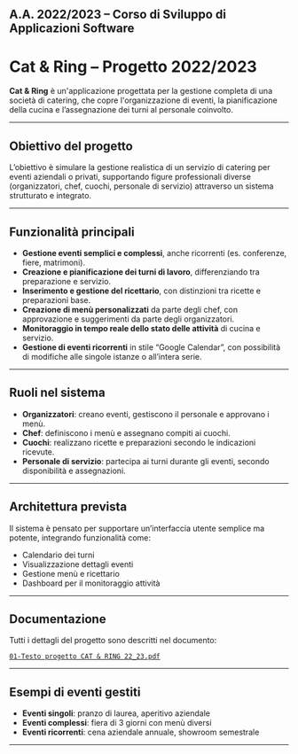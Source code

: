 ## A.A. 2022/2023 – Corso di Sviluppo di Applicazioni Software  
# Cat & Ring – Progetto 2022/2023

**Cat & Ring** è un'applicazione progettata per la gestione completa di una società di catering, che copre l'organizzazione di eventi, la pianificazione della cucina e l’assegnazione dei turni al personale coinvolto.

---

## Obiettivo del progetto

L’obiettivo è simulare la gestione realistica di un servizio di catering per eventi aziendali o privati, supportando figure professionali diverse (organizzatori, chef, cuochi, personale di servizio) attraverso un sistema strutturato e integrato.

---

## Funzionalità principali

- **Gestione eventi semplici e complessi**, anche ricorrenti (es. conferenze, fiere, matrimoni).
- **Creazione e pianificazione dei turni di lavoro**, differenziando tra preparazione e servizio.
- **Inserimento e gestione del ricettario**, con distinzioni tra ricette e preparazioni base.
- **Creazione di menù personalizzati** da parte degli chef, con approvazione e suggerimenti da parte degli organizzatori.
- **Monitoraggio in tempo reale dello stato delle attività** di cucina e servizio.
- **Gestione di eventi ricorrenti** in stile “Google Calendar”, con possibilità di modifiche alle singole istanze o all’intera serie.

---

## Ruoli nel sistema

- **Organizzatori**: creano eventi, gestiscono il personale e approvano i menù.
- **Chef**: definiscono i menù e assegnano compiti ai cuochi.
- **Cuochi**: realizzano ricette e preparazioni secondo le indicazioni ricevute.
- **Personale di servizio**: partecipa ai turni durante gli eventi, secondo disponibilità e assegnazioni.

---

## Architettura prevista

Il sistema è pensato per supportare un’interfaccia utente semplice ma potente, integrando funzionalità come:

- Calendario dei turni
- Visualizzazione dettagli eventi
- Gestione menù e ricettario
- Dashboard per il monitoraggio attività

---

## Documentazione

Tutti i dettagli del progetto sono descritti nel documento:

[`01-Testo progetto CAT & RING 22_23.pdf`](./01-Testo%20progetto%20CAT%20&%20RING%2022_23.pdf)

---

## Esempi di eventi gestiti

- **Eventi singoli**: pranzo di laurea, aperitivo aziendale
- **Eventi complessi**: fiera di 3 giorni con menù diversi
- **Eventi ricorrenti**: cena aziendale annuale, showroom semestrale

---



